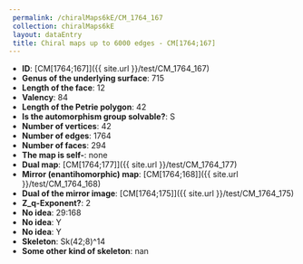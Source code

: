 ```yaml
--- 
 permalink: /chiralMaps6kE/CM_1764_167 
 collection: chiralMaps6kE
 layout: dataEntry
 title: Chiral maps up to 6000 edges - CM[1764;167]
---
```


- **ID**: [CM[1764;167]]({{ site.url }}/test/CM_1764_167)
- **Genus of the underlying surface**: 715
- **Length of the face**: 12
- **Valency**: 84
- **Length of the Petrie polygon**: 42
- **Is the automorphism group solvable?**: S
- **Number of vertices**: 42
- **Number of edges**: 1764
- **Number of faces**: 294
- **The map is self-**: none
- **Dual map**: [CM[1764;177]]({{ site.url }}/test/CM_1764_177)
- **Mirror (enantihomorphic) map**: [CM[1764;168]]({{ site.url }}/test/CM_1764_168)
- **Dual of the mirror image**: [CM[1764;175]]({{ site.url }}/test/CM_1764_175)
- **Z_q-Exponent?**: 2
- **No idea**:  29:168
- **No idea**: Y
- **No idea**: Y
- **Skeleton**: Sk(42;8)^14
- **Some other kind of skeleton**: nan
